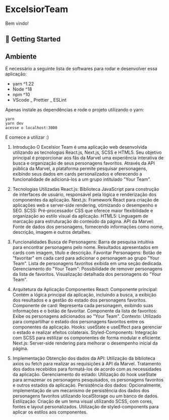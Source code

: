 # ExcelsiorTeam

Bem vindo!

## 🚀 Getting Started

## Ambiente

É necessário a seguinte lista de softwares para rodar e desenvolver essa aplicação:
- yarn ^1.22
- Node ^18
- npm ^10
- VScode
  _ Prettier
  _ ESLint

Apenas instale as dependências e rode o projeto utilizando o yarn:

    yarn
    yarn dev
    acesse o localhost:3000

E comece a utilizar :)

1. Introdução
O Excelsior Team é uma aplicação web desenvolvida utilizando as tecnologias React.js, Next.js, SCSS e HTML5. Seu objetivo principal é proporcionar aos fãs da Marvel uma experiência interativa de busca e organização de seus personagens favoritos. Através da API pública da Marvel, a plataforma permite pesquisar personagens, exibindo seus dados em cards personalizados e oferecendo a funcionalidade de adicioná-los a um grupo intitulado "Your Team".

2. Tecnologias Utilizadas
React.js: Biblioteca JavaScript para construção de interfaces de usuário, responsável pela lógica e renderização dos componentes da aplicação.
Next.js: Framework React para criação de aplicações web e server-side rendering, otimizando o desempenho e SEO.
SCSS: Pré-processador CSS que oferece maior flexibilidade e organização ao estilo visual da aplicação.
HTML5: Linguagem de marcação para estruturação do conteúdo da página.
API da Marvel: Fonte de dados dos personagens, fornecendo informações como nome, descrição, imagem e outros detalhes.

3. Funcionalidades
Busca de Personagens:
Barra de pesquisa intuitiva para encontrar personagens pelo nome.
Resultados apresentados em cards com imagem, título e descrição.
Favoritar Personagens:
Botão de "favoritar" em cada card para adicionar o personagem ao grupo "Your Team".
Lista de personagens favoritos exibida em uma seção dedicada.
Gerenciamento do "Your Team":
Possibilidade de remover personagens da lista de favoritos.
Visualização detalhada dos personagens do "Your Team".

4. Arquitetura da Aplicação
Componentes React:
Componente principal: Contém a lógica principal da aplicação, incluindo a busca, a exibição dos resultados e a gestão do estado dos personagens favoritos.
Componente de card: Representa cada personagem, exibindo suas informações e o botão de favoritar.
Componente da lista de favoritos: Exibe os personagens adicionados ao "Your Team".
Contexto:
Utilizado para compartilhar o estado dos personagens favoritos entre os componentes da aplicação.
Hooks:
useState e useEffect para gerenciar o estado e realizar efeitos colaterais.
Styled-Components:
Integração com SCSS para estilizar os componentes de forma modular e eficiente.
Next.js:
Server-side rendering para melhorar o desempenho inicial da página.

5. Implementação
Obtenção dos dados da API:
Utilização da biblioteca axios ou fetch para realizar as requisições à API da Marvel.
Tratamento dos dados recebidos para formatá-los de acordo com as necessidades da aplicação.
Gerenciamento do estado:
Utilização do hook useState para armazenar os personagens pesquisados, os personagens favoritos e outros estados da aplicação.
Persistência dos dados:
Opcionalmente, implementação de um mecanismo de persistência dos dados dos personagens favoritos utilizando localStorage ou um banco de dados.
Estilização:
Criação de um tema visual utilizando SCSS, com cores, fontes e layout personalizados.
Utilização de styled-components para aplicar os estilos aos componentes.
